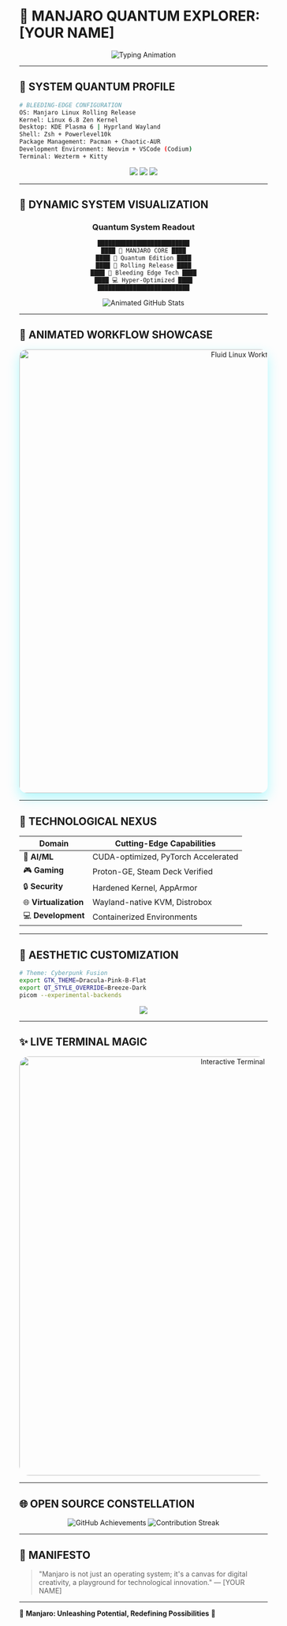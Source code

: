 # 🐧 **MANJARO QUANTUM EXPLORER**: [YOUR NAME]

<div align="center">
  <img src="https://readme-typing-svg.herokuapp.com?font=Fira+Code&size=35&duration=3000&color=00F0FF&center=true&vCenter=true&width=1000&lines=🐧+Manjaro+Linux+Innovator;🌈+Open+Source+Alchemist;🚀+Crafting+Digital+Universes" alt="Typing Animation">
</div>

---

## 🌊 **SYSTEM QUANTUM PROFILE**

```bash
# BLEEDING-EDGE CONFIGURATION
OS: Manjaro Linux Rolling Release
Kernel: Linux 6.8 Zen Kernel
Desktop: KDE Plasma 6 | Hyprland Wayland
Shell: Zsh + Powerlevel10k
Package Management: Pacman + Chaotic-AUR
Development Environment: Neovim + VSCode (Codium)
Terminal: Wezterm + Kitty
```

<div align="center">
  <img src="https://img.shields.io/badge/Manjaro-11.7-brightgreen?style=for-the-badge&logo=manjaro&logoColor=white" />
  <img src="https://img.shields.io/badge/KDE-Plasma%206-blue?style=for-the-badge&logo=kde&logoColor=white" />
  <img src="https://img.shields.io/badge/Wayland-Native-blueviolet?style=for-the-badge&logo=linux&logoColor=white" />
</div>

---

## 🌟 **DYNAMIC SYSTEM VISUALIZATION**

<div align="center">

### **Quantum System Readout**
```bash
██████████████████████████
████ 🐧 MANJARO CORE ████
████ 💠 Quantum Edition ████
████ 🚀 Rolling Release ████
████ 🔧 Bleeding Edge Tech ████
████ 💻 Hyper-Optimized ████
██████████████████████████
```

![Animated GitHub Stats](https://github-readme-stats.vercel.app/api?username=yourusername&theme=radical&show_icons=true&include_all_commits=true&hide_border=true)

</div>

---

## 🎨 **ANIMATED WORKFLOW SHOWCASE**

<div align="center">
  <img src="https://raw.githubusercontent.com/yourusername/linux-motion/main/manjaro-workflow.gif" alt="Fluid Linux Workflow" width="900" style="border-radius: 15px; box-shadow: 0 10px 25px rgba(0,240,255,0.3);"/>
</div>

---

## 🚀 **TECHNOLOGICAL NEXUS**

| **Domain** | **Cutting-Edge Capabilities** |
|------------|-------------------------------|
| 🤖 **AI/ML** | CUDA-optimized, PyTorch Accelerated |
| 🎮 **Gaming** | Proton-GE, Steam Deck Verified |
| 🔒 **Security** | Hardened Kernel, AppArmor |
| 🌐 **Virtualization** | Wayland-native KVM, Distrobox |
| 💻 **Development** | Containerized Environments |

---

## 🌈 **AESTHETIC CUSTOMIZATION**

```bash
# Theme: Cyberpunk Fusion
export GTK_THEME=Dracula-Pink-B-Flat
export QT_STYLE_OVERRIDE=Breeze-Dark
picom --experimental-backends
```

<div align="center">
  <img src="https://img.shields.io/badge/Theme-Cyberpunk-ff69b4?style=for-the-badge&logo=linux&logoColor=white" />
</div>

---

## ✨ **LIVE TERMINAL MAGIC**

<div align="center">
  <img src="https://raw.githubusercontent.com/yourusername/terminal-magic/main/live-terminal.gif" alt="Interactive Terminal" width="850" style="border-radius: 20px;"/>
</div>

---

## 🌐 **OPEN SOURCE CONSTELLATION**

<div align="center">
  <img src="https://github-profile-trophy.vercel.app/?username=yourusername&theme=darkhub&no-frame=true&row=1&column=7" alt="GitHub Achievements" />
  <img src="https://github-readme-streak-stats.herokuapp.com/?user=yourusername&theme=radical&hide_border=true" alt="Contribution Streak" />
</div>

---

## 💬 **MANIFESTO**

> "Manjaro is not just an operating system; it's a canvas for digital creativity, a playground for technological innovation."
> — [YOUR NAME]

---

🐧 **Manjaro: Unleashing Potential, Redefining Possibilities** 🚀
